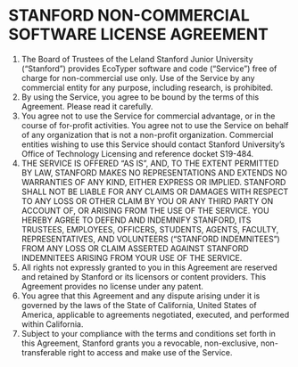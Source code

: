 # STANFORD NON-COMMERCIAL SOFTWARE LICENSE AGREEMENT

1. The Board of Trustees of the Leland Stanford Junior University (“Stanford”) provides EcoTyper software and code (“Service”) free of charge for non-commercial use only. Use of the Service by any commercial entity for any purpose, including research, is prohibited.
2. By using the Service, you agree to be bound by the terms of this Agreement. Please read it carefully.
3. You agree not to use the Service for commercial advantage, or in the course of for-profit activities. You agree not to use the Service on behalf of any organization that is not a non-profit organization. Commercial entities wishing to use this Service should contact Stanford University’s Office of Technology Licensing and reference docket S19-484.
4. THE SERVICE IS OFFERED “AS IS”, AND, TO THE EXTENT PERMITTED BY LAW, STANFORD MAKES NO REPRESENTATIONS AND EXTENDS NO WARRANTIES OF ANY KIND, EITHER EXPRESS OR IMPLIED. STANFORD SHALL NOT BE LIABLE FOR ANY CLAIMS OR DAMAGES WITH RESPECT TO ANY LOSS OR OTHER CLAIM BY YOU OR ANY THIRD PARTY ON ACCOUNT OF, OR ARISING FROM THE USE OF THE SERVICE. YOU HEREBY AGREE TO DEFEND AND INDEMNIFY STANFORD, ITS TRUSTEES, EMPLOYEES, OFFICERS, STUDENTS, AGENTS, FACULTY, REPRESENTATIVES, AND VOLUNTEERS (“STANFORD INDEMNITEES”) FROM ANY LOSS OR CLAIM ASSERTED AGAINST STANFORD INDEMNITEES ARISING FROM YOUR USE OF THE SERVICE.
5. All rights not expressly granted to you in this Agreement are reserved and retained by Stanford or its licensors or content providers. This Agreement provides no license under any patent.
6. You agree that this Agreement and any dispute arising under it is governed by the laws of the State of California, United States of America, applicable to agreements negotiated, executed, and performed within California.
7. Subject to your compliance with the terms and conditions set forth in this Agreement, Stanford grants you a revocable, non-exclusive, non-transferable right to access and make use of the Service.
